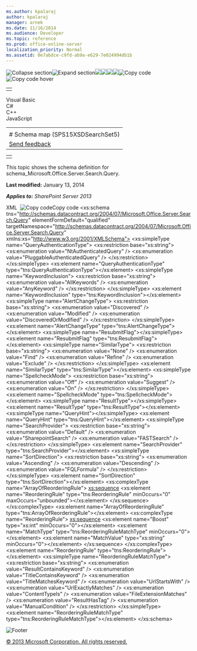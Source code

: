 ```yaml
---
ms.author: kpalaraj
author: kpalaraj
manager: arnek
ms.date: 11/16/2014
ms.audience: Developer
ms.topic: reference
ms.prod: office-online-server
localization_priority: Normal
ms.assetid: 0e7abdce-c9fd-ab9a-e629-7e024994db1b
---
```


![Collapse
section](../icons/collapse_all.gif "Collapse section")![Expand
section](../icons/expand_all.gif "Expand section")![](../icons/collapse_all.gif)![](../icons/expand_all.gif)![](../icons/dropdown.gif)![](../icons/dropdownHover.gif)![Copy
code](../icons/copycode.gif "Copy code")![Copy code
hover](../icons/copycodeHighlight.gif "Copy code hover")
<table>
<tbody>
<tr class="odd">
<td align="left"></td>
</tr>
</tbody>
</table>

Visual Basic  
C\#  
C++  
JavaScript  

<table>
<tbody>
<tr class="odd">
<td align="left"><span id="runningHeaderText"></span></td>
</tr>
<tr class="even">
<td align="left"># Schema map (SPS15XSDSearchSet5)</td>
</tr>
<tr class="odd">
<td align="left"><span id="headfeedbackarea" class="feedbackhead"><a href="javascript:SubmitFeedback(&#39;docthis@Microsoft.com&#39;,&#39;&#39;,&#39;&#39;,&#39;&#39;,&#39;1.0.18082.1225&#39;,&#39;%0\dThank%20you%20for%20your%20feedback.%20The%20developer%20writing%20teams%20use%20your%20feedback%20to%20improve%20documentation.%20While%20we%20are%20reviewing%20your%20feedback,%20we%20may%20send%20you%20e-mail%20to%20ask%20for%20clarification%20or%20feedback%20on%20a%20solution.%20We%20do%20not%20use%20your%20e-mail%20address%20for%20any%20other%20purpose%20and%20we%20delete%20it%20after%20we%20finish%20our%20review.%0\AFor%20further%20information%20about%20the%20privacy%20policies%20of%20Microsoft,%20please%20see%20http://privacy.microsoft.com/en-us/default.aspx.%0\A%0\d&#39;,&#39;Customer%20feedback&#39;);">Send feedback</a></span></td>
</tr>
</tbody>
</table>

<table>
<colgroup>
<col width="100%" />
</colgroup>
<tbody>
<tr class="odd">
<td align="left"></td>
</tr>
</tbody>
</table>

This topic shows the schema definition for <span
class="keyword">schema\_Microsoft.Office.Server.Search.Query</span>.

**Last modified:** January 13, 2014

***Applies to:** SharePoint Server 2013*

<span codelanguage="xmlLang"></span>
XML 
<span class="copyCode" onclick="CopyCode(this)"
onkeypress="CopyCode_CheckKey(this, event)"
onmouseover="ChangeCopyCodeIcon(this)"
onmouseout="ChangeCopyCodeIcon(this)" tabindex="0">![Copy
code](../icons/copycode.gif "Copy code")Copy code</span>
    <xs:schema tns="http://schemas.datacontract.org/2004/07/Microsoft.Office.Server.Search.Query" elementFormDefault="qualified" targetNamespace="http://schemas.datacontract.org/2004/07/Microsoft.Office.Server.Search.Query" xmlns:xs="http://www.w3.org/2001/XMLSchema">
        <xs:simpleType name="QueryAuthenticationType">
            <xs:restriction base="xs:string">
                <xs:enumeration value="NtAuthenticatedQuery" />
                <xs:enumeration value="PluggableAuthenticatedQuery" />
            </xs:restriction>
        </xs:simpleType>
        <xs:element name="QueryAuthenticationType" type="tns:QueryAuthenticationType"></xs:element>
        <xs:simpleType name="KeywordInclusion">
            <xs:restriction base="xs:string">
                <xs:enumeration value="AllKeywords" />
                <xs:enumeration value="AnyKeyword" />
            </xs:restriction>
        </xs:simpleType>
        <xs:element name="KeywordInclusion" type="tns:KeywordInclusion"></xs:element>
        <xs:simpleType name="AlertChangeType">
            <xs:restriction base="xs:string">
                <xs:enumeration value="Discovered" />
                <xs:enumeration value="Modified" />
                <xs:enumeration value="DiscoveredOrModified" />
            </xs:restriction>
        </xs:simpleType>
        <xs:element name="AlertChangeType" type="tns:AlertChangeType"></xs:element>
        <xs:simpleType name="ResubmitFlag"></xs:simpleType>
        <xs:element name="ResubmitFlag" type="tns:ResubmitFlag"></xs:element>
        <xs:simpleType name="SimilarType">
            <xs:restriction base="xs:string">
                <xs:enumeration value="None" />
                <xs:enumeration value="Find" />
                <xs:enumeration value="Refine" />
                <xs:enumeration value="Exclude" />
            </xs:restriction>
        </xs:simpleType>
        <xs:element name="SimilarType" type="tns:SimilarType"></xs:element>
        <xs:simpleType name="SpellcheckMode">
            <xs:restriction base="xs:string">
                <xs:enumeration value="Off" />
                <xs:enumeration value="Suggest" />
                <xs:enumeration value="On" />
            </xs:restriction>
        </xs:simpleType>
        <xs:element name="SpellcheckMode" type="tns:SpellcheckMode"></xs:element>
        <xs:simpleType name="ResultType"></xs:simpleType>
        <xs:element name="ResultType" type="tns:ResultType"></xs:element>
        <xs:simpleType name="QueryHint"></xs:simpleType>
        <xs:element name="QueryHint" type="tns:QueryHint"></xs:element>
        <xs:simpleType name="SearchProvider">
            <xs:restriction base="xs:string">
                <xs:enumeration value="Default" />
                <xs:enumeration value="SharepointSearch" />
                <xs:enumeration value="FASTSearch" />
            </xs:restriction>
        </xs:simpleType>
        <xs:element name="SearchProvider" type="tns:SearchProvider"></xs:element>
        <xs:simpleType name="SortDirection">
            <xs:restriction base="xs:string">
                <xs:enumeration value="Ascending" />
                <xs:enumeration value="Descending" />
                <xs:enumeration value="FQLFormula" />
            </xs:restriction>
        </xs:simpleType>
        <xs:element name="SortDirection" type="tns:SortDirection"></xs:element>
        <xs:complexType name="ArrayOfReorderingRule">
            <xs:sequence>
                <xs:element name="ReorderingRule" type="tns:ReorderingRule" minOccurs="0" maxOccurs="unbounded"></xs:element>
            </xs:sequence>
        </xs:complexType>
        <xs:element name="ArrayOfReorderingRule" type="tns:ArrayOfReorderingRule"></xs:element>
        <xs:complexType name="ReorderingRule">
            <xs:sequence>
                <xs:element name="Boost" type="xs:int" minOccurs="0"></xs:element>
                <xs:element name="MatchType" type="tns:ReorderingRuleMatchType" minOccurs="0"></xs:element>
                <xs:element name="MatchValue" type="xs:string" minOccurs="0"></xs:element>
            </xs:sequence>
        </xs:complexType>
        <xs:element name="ReorderingRule" type="tns:ReorderingRule"></xs:element>
        <xs:simpleType name="ReorderingRuleMatchType">
            <xs:restriction base="xs:string">
                <xs:enumeration value="ResultContainsKeyword" />
                <xs:enumeration value="TitleContainsKeyword" />
                <xs:enumeration value="TitleMatchesKeyword" />
                <xs:enumeration value="UrlStartsWith" />
                <xs:enumeration value="UrlExactlyMatches" />
                <xs:enumeration value="ContentTypeIs" />
                <xs:enumeration value="FileExtensionMatches" />
                <xs:enumeration value="ResultHasTag" />
                <xs:enumeration value="ManualCondition" />
            </xs:restriction>
        </xs:simpleType>
        <xs:element name="ReorderingRuleMatchType" type="tns:ReorderingRuleMatchType"></xs:element>
    </xs:schema>

![Footer](../icons/footer.gif "Footer")

[© 2013 Microsoft Corporation. All rights
reserved.](office-2013-documentation-copyright-notice.htm)




